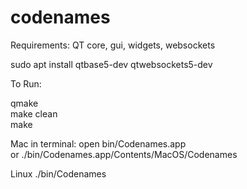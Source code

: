 # codenames

Requirements: QT core, gui, widgets, websockets

sudo apt install qtbase5-dev qtwebsockets5-dev

To Run:

qmake\
make clean\
make

Mac in terminal:
open bin/Codenames.app \
or
./bin/Codenames.app/Contents/MacOS/Codenames

Linux
./bin/Codenames